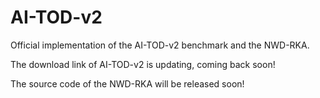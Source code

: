 # AI-TOD-v2
Official implementation of the AI-TOD-v2 benchmark and the NWD-RKA. 

The download link of AI-TOD-v2 is updating, coming back soon! 

The source code of the NWD-RKA will be released soon!
